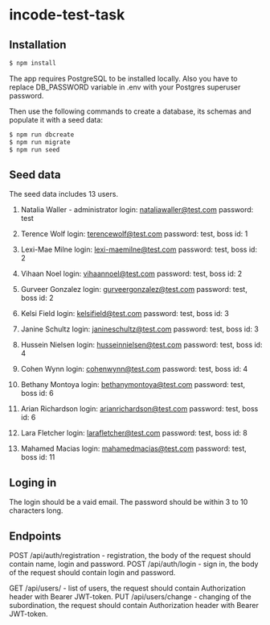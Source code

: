 # incode-test-task

## Installation

```bash
$ npm install
```
The app requires PostgreSQL to be installed locally. Also you have to replace DB_PASSWORD variable in .env with your Postgres superuser password.

Then use the following commands to create a database, its schemas and populate it with a seed data:

```bash
$ npm run dbcreate
$ npm run migrate
$ npm run seed
```

## Seed data

The seed data includes 13 users.

1. Natalia Waller - administrator
login: nataliawaller@test.com
password: test

2. Terence Wolf
login: terencewolf@test.com
password: test,
boss id: 1

3. Lexi-Mae Milne
login: lexi-maemilne@test.com
password: test,
boss id: 2

4. Vihaan Noel
login: vihaannoel@test.com
password: test,
boss id: 2

5. Gurveer Gonzalez
login: gurveergonzalez@test.com
password: test,
boss id: 2

6. Kelsi Field
login: kelsifield@test.com
password: test,
boss id: 3

7. Janine Schultz
login: janineschultz@test.com
password: test,
boss id: 3

8. Hussein Nielsen
login: husseinnielsen@test.com
password: test,
boss id: 4

9. Cohen Wynn
login: cohenwynn@test.com
password: test,
boss id: 4

10. Bethany Montoya
login: bethanymontoya@test.com
password: test,
boss id: 6

11. Arian Richardson
login: arianrichardson@test.com
password: test,
boss id: 6

12. Lara Fletcher
login: larafletcher@test.com
password: test,
boss id: 8

13. Mahamed Macias
login: mahamedmacias@test.com
password: test,
boss id: 11

## Loging in

The login should be a vaid email.
The password should be within 3 to 10 characters long.

## Endpoints

POST /api/auth/registration - registration, the body of the request should contain name, login and password.
POST /api/auth/login - sign in, the body of the request should contain login and password.

GET /api/users/ - list of users, the request should contain Authorization header with Bearer JWT-token.
PUT /api/users/change - changing of the subordination, the request should contain Authorization header with Bearer JWT-token.
